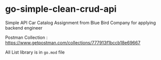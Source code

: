# go-simple-clean-crud-api
Simple API Car Catalog
Assignment from Blue Bird Company for applying backend engineer

Postman Collection : https://www.getpostman.com/collections/777913f1bccb18e69667

All List library is in `go.mod` file
